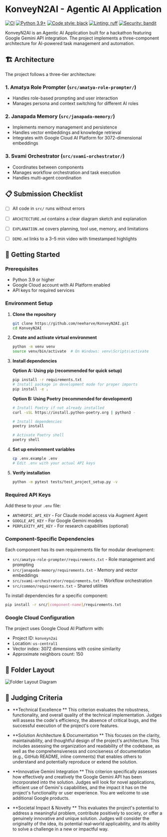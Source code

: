 # KonveyN2AI - Agentic AI Application

[![CI](https://github.com/neeharve/KonveyN2AI/actions/workflows/ci.yml/badge.svg)](https://github.com/neeharve/KonveyN2AI/actions/workflows/ci.yml)
[![Python 3.9+](https://img.shields.io/badge/python-3.9+-blue.svg)](https://www.python.org/downloads/)
[![Code style: black](https://img.shields.io/badge/code%20style-black-000000.svg)](https://github.com/psf/black)
[![Linting: ruff](https://img.shields.io/endpoint?url=https://raw.githubusercontent.com/astral-sh/ruff/main/assets/badge/v2.json)](https://github.com/astral-sh/ruff)
[![Security: bandit](https://img.shields.io/badge/security-bandit-yellow.svg)](https://github.com/PyCQA/bandit)

KonveyN2AI is an Agentic AI Application built for a hackathon featuring Google Gemini API integration. The project implements a three-component architecture for AI-powered task management and automation.

## 🏗️ Architecture

The project follows a three-tier architecture:

### 1. Amatya Role Prompter (`src/amatya-role-prompter/`)
- Handles role-based prompting and user interaction
- Manages persona and context switching for different AI roles

### 2. Janapada Memory (`src/janapada-memory/`)
- Implements memory management and persistence
- Handles vector embeddings and knowledge retrieval
- Integrates with Google Cloud AI Platform for 3072-dimensional embeddings

### 3. Svami Orchestrator (`src/svami-orchestrator/`)
- Coordinates between components
- Manages workflow orchestration and task execution
- Handles multi-agent coordination

## 📋 Submission Checklist

- [ ] All code in `src/` runs without errors
- [ ] `ARCHITECTURE.md` contains a clear diagram sketch and explanation
- [ ] `EXPLANATION.md` covers planning, tool use, memory, and limitations
- [ ] `DEMO.md` links to a 3–5 min video with timestamped highlights


## 🚀 Getting Started

### Prerequisites
- Python 3.9 or higher
- Google Cloud account with AI Platform enabled
- API keys for required services

### Environment Setup

1. **Clone the repository**
   ```bash
   git clone https://github.com/neeharve/KonveyN2AI.git
   cd KonveyN2AI
   ```

2. **Create and activate virtual environment**
   ```bash
   python -m venv venv
   source venv/bin/activate  # On Windows: venv\Scripts\activate
   ```

3. **Install dependencies**

   **Option A: Using pip (recommended for quick setup)**
   ```bash
   pip install -r requirements.txt
   # Install package in development mode for proper imports
   pip install -e .
   ```

   **Option B: Using Poetry (recommended for development)**
   ```bash
   # Install Poetry if not already installed
   curl -sSL https://install.python-poetry.org | python3 -

   # Install dependencies
   poetry install

   # Activate Poetry shell
   poetry shell
   ```

4. **Set up environment variables**
   ```bash
   cp .env.example .env
   # Edit .env with your actual API keys
   ```

5. **Verify installation**
   ```bash
   python -m pytest tests/test_project_setup.py -v
   ```

### Required API Keys

Add these to your `.env` file:
- `ANTHROPIC_API_KEY` - For Claude model access via Augment Agent
- `GOOGLE_API_KEY` - For Google Gemini models
- `PERPLEXITY_API_KEY` - For research capabilities (optional)

### Component-Specific Dependencies

Each component has its own requirements file for modular development:

- `src/amatya-role-prompter/requirements.txt` - Role management and prompting
- `src/janapada-memory/requirements.txt` - Memory and vector embeddings
- `src/svami-orchestrator/requirements.txt` - Workflow orchestration
- `src/common/requirements.txt` - Shared utilities

To install dependencies for a specific component:
```bash
pip install -r src/[component-name]/requirements.txt
```

### Google Cloud Configuration

The project uses Google Cloud AI Platform with:
- Project ID: `konveyn2ai`
- Location: `us-central1`
- Vector index: 3072 dimensions with cosine similarity
- Approximate neighbors count: 150


## 📂 Folder Layout

![Folder Layout Diagram](images/folder-githb.png)



## 🏅 Judging Criteria

- **Technical Excellence **
  This criterion evaluates the robustness, functionality, and overall quality of the technical implementation. Judges will assess the code's efficiency, the absence of critical bugs, and the successful execution of the project's core features.

- **Solution Architecture & Documentation **
  This focuses on the clarity, maintainability, and thoughtful design of the project's architecture. This includes assessing the organization and readability of the codebase, as well as the comprehensiveness and conciseness of documentation (e.g., GitHub README, inline comments) that enables others to understand and potentially reproduce or extend the solution.

- **Innovative Gemini Integration **
  This criterion specifically assesses how effectively and creatively the Google Gemini API has been incorporated into the solution. Judges will look for novel applications, efficient use of Gemini's capabilities, and the impact it has on the project's functionality or user experience. You are welcome to use additional Google products.

- **Societal Impact & Novelty **
  This evaluates the project's potential to address a meaningful problem, contribute positively to society, or offer a genuinely innovative and unique solution. Judges will consider the originality of the idea, its potential real‑world applicability, and its ability to solve a challenge in a new or impactful way.
